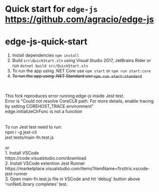 Quick start for `edge-js`  
https://github.com/agracio/edge-js
================
# edge-js-quick-start

1. Install dependencies `npm install`
2. Build `src\QuickStart.sln` using Visual Studio 2017, JetBrains Rider or run `dotnet build src/QuickStart.sln`
3. To run the app using .NET Core use `npm start` or `npm run start:core`
4. ~~To run the app using .NET Standard use `npm run start:standard`~~
<br/>
<br/>
This fork reproduces error running edge-js inside Jest test.<br/>
Error is "Could not resolve CoreCLR path. For more details, enable tracing by setting COREHOST_TRACE environment" <br/>
edge.initializeClrFunc is not a function<br/>
<br/>
<br/>
To run Jest test need to run:<br/>
npm i -g jest-cli<br/>
jest tests/main-fn.test.js<br/>
<br/>
or <br/>
1. Install VSCode<br/>
https://code.visualstudio.com/download<br/>
2. Install VSCode extention Jest Runner<br/>
https://marketplace.visualstudio.com/items?itemName=firsttris.vscode-jest-runner<br/>
3. Open main-fn.test.js file in VSCode and hit 'debug' button above 'runNetLibrary completes' test.

